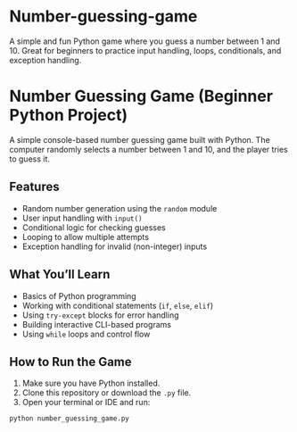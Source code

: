 # Number-guessing-game
A simple and fun Python game where you guess a number between 1 and 10. Great for beginners to practice input handling, loops, conditionals, and exception handling.

# Number Guessing Game (Beginner Python Project)

A simple console-based number guessing game built with Python. The computer randomly selects a number between 1 and 10, and the player tries to guess it.

## Features

- Random number generation using the `random` module
- User input handling with `input()`
- Conditional logic for checking guesses
- Looping to allow multiple attempts
- Exception handling for invalid (non-integer) inputs

## What You’ll Learn

- Basics of Python programming
- Working with conditional statements (`if`, `else`, `elif`)
- Using `try-except` blocks for error handling
- Building interactive CLI-based programs
- Using `while` loops and control flow

## How to Run the Game

1. Make sure you have Python installed.
2. Clone this repository or download the `.py` file.
3. Open your terminal or IDE and run:

```bash
python number_guessing_game.py
